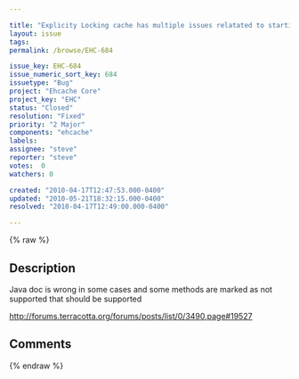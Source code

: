 ```yaml
---

title: "Explicity Locking cache has multiple issues relatated to starting from blocking cache..."
layout: issue
tags: 
permalink: /browse/EHC-684

issue_key: EHC-684
issue_numeric_sort_key: 684
issuetype: "Bug"
project: "Ehcache Core"
project_key: "EHC"
status: "Closed"
resolution: "Fixed"
priority: "2 Major"
components: "ehcache"
labels: 
assignee: "steve"
reporter: "steve"
votes:  0
watchers: 0

created: "2010-04-17T12:47:53.000-0400"
updated: "2010-05-21T18:32:15.000-0400"
resolved: "2010-04-17T12:49:00.000-0400"

---
```




{% raw %}



## Description

<div markdown="1" class="description">

Java doc is wrong in some cases and some methods are marked as not supported that should be supported

http://forums.terracotta.org/forums/posts/list/0/3490.page#19527

</div>

## Comments



{% endraw %}
